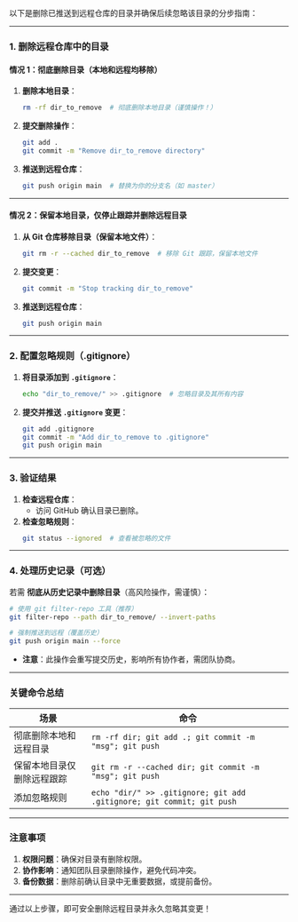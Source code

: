 以下是删除已推送到远程仓库的目录并确保后续忽略该目录的分步指南：

---

### **1. 删除远程仓库中的目录**
#### **情况 1：彻底删除目录（本地和远程均移除）**
1. **删除本地目录**：
   ```bash
   rm -rf dir_to_remove  # 彻底删除本地目录（谨慎操作！）
   ```

2. **提交删除操作**：
   ```bash
   git add .
   git commit -m "Remove dir_to_remove directory"
   ```

3. **推送到远程仓库**：
   ```bash
   git push origin main  # 替换为你的分支名（如 master）
   ```

---

#### **情况 2：保留本地目录，仅停止跟踪并删除远程目录**
1. **从 Git 仓库移除目录（保留本地文件）**：
   ```bash
   git rm -r --cached dir_to_remove  # 移除 Git 跟踪，保留本地文件
   ```

2. **提交变更**：
   ```bash
   git commit -m "Stop tracking dir_to_remove"
   ```

3. **推送到远程仓库**：
   ```bash
   git push origin main
   ```

---

### **2. 配置忽略规则（.gitignore）**
1. **将目录添加到 `.gitignore`**：
   ```bash
   echo "dir_to_remove/" >> .gitignore  # 忽略目录及其所有内容
   ```

2. **提交并推送 `.gitignore` 变更**：
   ```bash
   git add .gitignore
   git commit -m "Add dir_to_remove to .gitignore"
   git push origin main
   ```

---

### **3. 验证结果**
1. **检查远程仓库**：
   - 访问 GitHub 确认目录已删除。
2. **检查忽略规则**：
   ```bash
   git status --ignored  # 查看被忽略的文件
   ```

---

### **4. 处理历史记录（可选）**
若需 **彻底从历史记录中删除目录**（高风险操作，需谨慎）：
```bash
# 使用 git filter-repo 工具（推荐）
git filter-repo --path dir_to_remove/ --invert-paths

# 强制推送到远程（覆盖历史）
git push origin main --force
```
- **注意**：此操作会重写提交历史，影响所有协作者，需团队协商。

---

### **关键命令总结**
| 场景                         | 命令                                                                 |
|------------------------------|----------------------------------------------------------------------|
| 彻底删除本地和远程目录       | `rm -rf dir; git add .; git commit -m "msg"; git push`              |
| 保留本地目录仅删除远程跟踪   | `git rm -r --cached dir; git commit -m "msg"; git push`             |
| 添加忽略规则                 | `echo "dir/" >> .gitignore; git add .gitignore; git commit; git push` |

---

### **注意事项**
1. **权限问题**：确保对目录有删除权限。
2. **协作影响**：通知团队目录删除操作，避免代码冲突。
3. **备份数据**：删除前确认目录中无重要数据，或提前备份。

---

通过以上步骤，即可安全删除远程目录并永久忽略其变更！